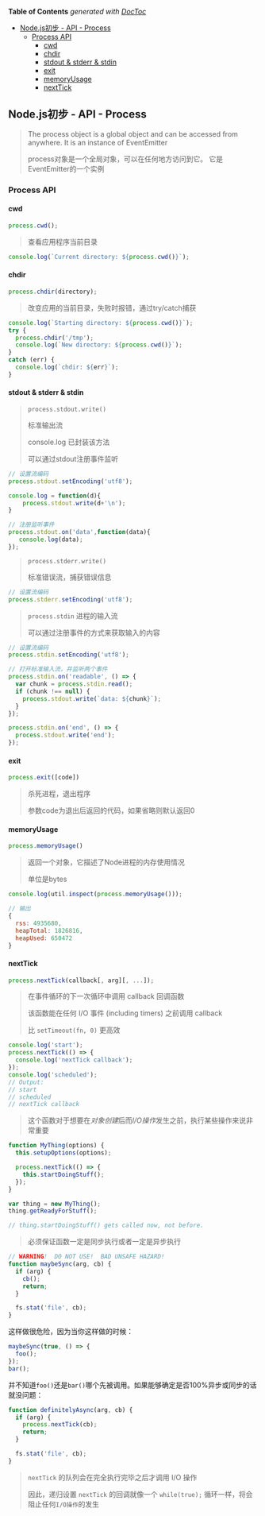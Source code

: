<!-- START doctoc generated TOC please keep comment here to allow auto update -->
<!-- DON'T EDIT THIS SECTION, INSTEAD RE-RUN doctoc TO UPDATE -->
**Table of Contents**  *generated with [DocToc](https://github.com/thlorenz/doctoc)*

- [Node.js初步 - API - Process](#nodejs%E5%88%9D%E6%AD%A5---api---process)
  - [Process API](#process-api)
    - [cwd](#cwd)
    - [chdir](#chdir)
    - [stdout & stderr & stdin](#stdout--stderr--stdin)
    - [exit](#exit)
    - [memoryUsage](#memoryusage)
    - [nextTick](#nexttick)

<!-- END doctoc generated TOC please keep comment here to allow auto update -->

## Node.js初步 - API - Process

> The process object is a global object and can be accessed from anywhere. It is an instance of EventEmitter
> 
> process对象是一个全局对象，可以在任何地方访问到它。 它是EventEmitter的一个实例

### Process API

#### cwd

```js
process.cwd();
```
> 查看应用程序当前目录

```js
console.log(`Current directory: ${process.cwd()}`);
```

#### chdir

```js
process.chdir(directory);
```

> 改变应用的当前目录，失败时报错，通过try/catch捕获

```js
console.log(`Starting directory: ${process.cwd()}`);
try {
  process.chdir('/tmp');
  console.log(`New directory: ${process.cwd()}`);
}
catch (err) {
  console.log(`chdir: ${err}`);
}
```

#### stdout & stderr & stdin


> `process.stdout.write()`
> 
> 标准输出流
> 
> console.log 已封装该方法
> 
> 可以通过stdout注册事件监听

```js
// 设置流编码
process.stdout.setEncoding('utf8');

console.log = function(d){
    process.stdout.write(d+'\n');
}
```

```js
// 注册监听事件
process.stdout.on('data',function(data){
   console.log(data);
});
```

> `process.stderr.write()`
> 
> 标准错误流，捕获错误信息

```js
// 设置流编码
process.stderr.setEncoding('utf8');
```

> `process.stdin` 进程的输入流
> 
> 可以通过注册事件的方式来获取输入的内容

```js
// 设置流编码
process.stdin.setEncoding('utf8');

// 打开标准输入流，并监听两个事件
process.stdin.on('readable', () => {
  var chunk = process.stdin.read();
  if (chunk !== null) {
    process.stdout.write(`data: ${chunk}`);
  }
});

process.stdin.on('end', () => {
  process.stdout.write('end');
});
```

#### exit

```js
process.exit([code])
```

> 杀死进程，退出程序
> 
> 参数code为退出后返回的代码，如果省略则默认返回0

#### memoryUsage

```js
process.memoryUsage()
```

> 返回一个对象，它描述了Node进程的内存使用情况
> 
> 单位是bytes

```js
console.log(util.inspect(process.memoryUsage())); 

// 输出
{ 
  rss: 4935680,
  heapTotal: 1826816,
  heapUsed: 650472 
}
```

#### nextTick

```js
process.nextTick(callback[, arg][, ...]);
```
> 在事件循环的下一次循环中调用 callback 回调函数
> 
> 该函数能在任何 I/O 事件 (including timers) 之前调用 callback
> 
> 比 `setTimeout(fn, 0)` 更高效

```js
console.log('start');
process.nextTick(() => {
  console.log('nextTick callback');
});
console.log('scheduled');
// Output:
// start
// scheduled
// nextTick callback
```
> 这个函数对于想要在*对象创建*后而*I/O操作*发生之前，执行某些操作来说非常重要

```js
function MyThing(options) {
  this.setupOptions(options);

  process.nextTick(() => {
    this.startDoingStuff();
  });
}

var thing = new MyThing();
thing.getReadyForStuff();

// thing.startDoingStuff() gets called now, not before.
```
> 必须保证函数一定是同步执行或者一定是异步执行

```js
// WARNING!  DO NOT USE!  BAD UNSAFE HAZARD!
function maybeSync(arg, cb) {
  if (arg) {
    cb();
    return;
  }

  fs.stat('file', cb);
}
```
这样做很危险，因为当你这样做的时候：

```js
maybeSync(true, () => {
  foo();
});
bar();
```
并不知道`foo()`还是`bar()`哪个先被调用。如果能够确定是否100%异步或同步的话就没问题：

```js
function definitelyAsync(arg, cb) {
  if (arg) {
    process.nextTick(cb);
    return;
  }

  fs.stat('file', cb);
}
```

> `nextTick` 的队列会在完全执行完毕之后才调用 I/O 操作
> 
> 因此，递归设置 `nextTick` 的回调就像一个 `while(true);` 循环一样，将会阻止任何`I/O操作`的发生